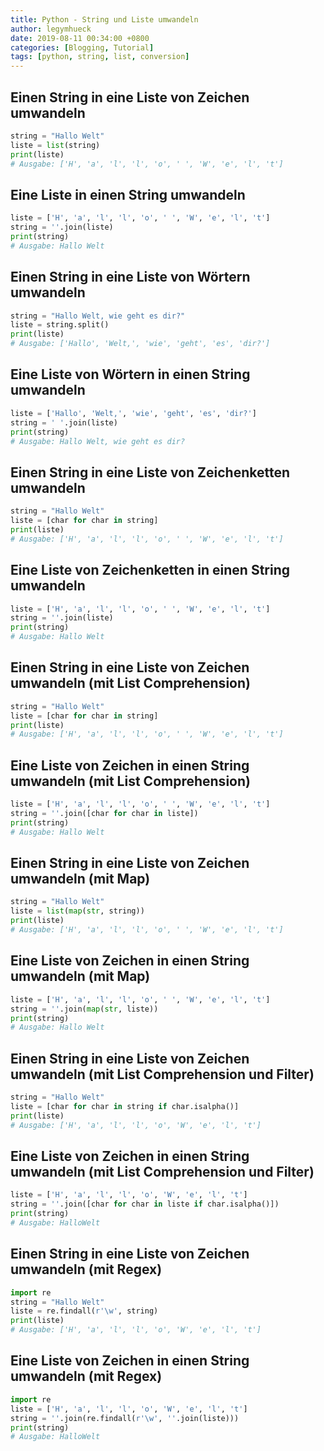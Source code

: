 ```yaml
---
title: Python - String und Liste umwandeln
author: legymhueck
date: 2019-08-11 00:34:00 +0800
categories: [Blogging, Tutorial]
tags: [python, string, list, conversion]
---
```


## Einen String in eine Liste von Zeichen umwandeln

```python
string = "Hallo Welt"
liste = list(string)
print(liste)
# Ausgabe: ['H', 'a', 'l', 'l', 'o', ' ', 'W', 'e', 'l', 't']
```

## Eine Liste in einen String umwandeln

```python
liste = ['H', 'a', 'l', 'l', 'o', ' ', 'W', 'e', 'l', 't']
string = ''.join(liste)
print(string)
# Ausgabe: Hallo Welt
```

## Einen String in eine Liste von Wörtern umwandeln

```python
string = "Hallo Welt, wie geht es dir?"
liste = string.split()
print(liste)
# Ausgabe: ['Hallo', 'Welt,', 'wie', 'geht', 'es', 'dir?']
```

## Eine Liste von Wörtern in einen String umwandeln

```python
liste = ['Hallo', 'Welt,', 'wie', 'geht', 'es', 'dir?']
string = ' '.join(liste)
print(string)
# Ausgabe: Hallo Welt, wie geht es dir?
```

## Einen String in eine Liste von Zeichenketten umwandeln

```python
string = "Hallo Welt"
liste = [char for char in string]
print(liste)
# Ausgabe: ['H', 'a', 'l', 'l', 'o', ' ', 'W', 'e', 'l', 't']
```

## Eine Liste von Zeichenketten in einen String umwandeln

```python
liste = ['H', 'a', 'l', 'l', 'o', ' ', 'W', 'e', 'l', 't']
string = ''.join(liste)
print(string)
# Ausgabe: Hallo Welt
```

## Einen String in eine Liste von Zeichen umwandeln (mit List Comprehension)

```python
string = "Hallo Welt"
liste = [char for char in string]
print(liste)
# Ausgabe: ['H', 'a', 'l', 'l', 'o', ' ', 'W', 'e', 'l', 't']
```

## Eine Liste von Zeichen in einen String umwandeln (mit List Comprehension)

```python
liste = ['H', 'a', 'l', 'l', 'o', ' ', 'W', 'e', 'l', 't']
string = ''.join([char for char in liste])
print(string)
# Ausgabe: Hallo Welt
```

## Einen String in eine Liste von Zeichen umwandeln (mit Map)

```python
string = "Hallo Welt"
liste = list(map(str, string))
print(liste)
# Ausgabe: ['H', 'a', 'l', 'l', 'o', ' ', 'W', 'e', 'l', 't']
```

## Eine Liste von Zeichen in einen String umwandeln (mit Map)

```python
liste = ['H', 'a', 'l', 'l', 'o', ' ', 'W', 'e', 'l', 't']
string = ''.join(map(str, liste))
print(string)
# Ausgabe: Hallo Welt
```

## Einen String in eine Liste von Zeichen umwandeln (mit List Comprehension und Filter)

```python
string = "Hallo Welt"
liste = [char for char in string if char.isalpha()]
print(liste)
# Ausgabe: ['H', 'a', 'l', 'l', 'o', 'W', 'e', 'l', 't']
```

## Eine Liste von Zeichen in einen String umwandeln (mit List Comprehension und Filter)

```python
liste = ['H', 'a', 'l', 'l', 'o', 'W', 'e', 'l', 't']
string = ''.join([char for char in liste if char.isalpha()])
print(string)
# Ausgabe: HalloWelt
```

## Einen String in eine Liste von Zeichen umwandeln (mit Regex)

```python
import re
string = "Hallo Welt"
liste = re.findall(r'\w', string)
print(liste)
# Ausgabe: ['H', 'a', 'l', 'l', 'o', 'W', 'e', 'l', 't']
```

## Eine Liste von Zeichen in einen String umwandeln (mit Regex)

```python
import re
liste = ['H', 'a', 'l', 'l', 'o', 'W', 'e', 'l', 't']
string = ''.join(re.findall(r'\w', ''.join(liste)))
print(string)
# Ausgabe: HalloWelt
```